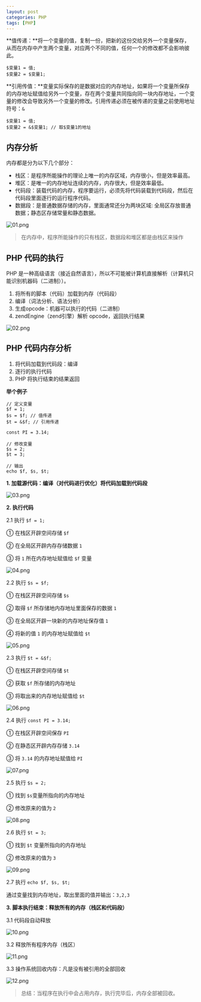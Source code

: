 ```yaml
---
layout: post
categories: PHP
tags: [PHP]
---
```


**值传递：**将一个变量的值，复制一份，把新的这份交给另外一个变量保存，从而在内存中产生两个变量，对应两个不同的值，任何一个的修改都不会影响彼此。

```
$变量1 = 值;
$变量2 = $变量1;
```

**引用传值：**变量实际保存的是数据对应的内存地址，如果将一个变量所保存的内存地址赋值给另外一个变量，存在两个变量共同指向同一块内存地址，一个变量的修改会导致另外一个变量的修改。引用传递必须在被传递的变量之前使用地址符号：`&`

```
$变量1 = 值;
$变量2 = &$变量1; // 取$变量1的地址
```

## 内存分析

内存都是分为以下几个部分：

* 栈区：是程序所能操作的理论上唯一的内存区域，内存很小，但是效率最高。
* 堆区：是唯一的内存地址连续的内存，内存很大，但是效率最低。
* 代码段：装载代码的内存，程序要运行，必须先将代码装载到代码段，然后在代码段里面逐行的运行程序代码。
* 数据段：是普通数据存储的内存，里面通常还分为两块区域: 全局区存放普通数据；静态区存储常量和静态数据。

![01.png](/static/images/20160327/01.png)

> 在内存中，程序所能操作的只有栈区，数据段和堆区都是由栈区来操作

## PHP 代码的执行

PHP 是一种高级语言（接近自然语言），所以不可能被计算机直接解析（计算机只能识别机器码（二进制））。

1. 将所有的脚本（代码）加载到内存（代码段）
2. 编译（词法分析、语法分析）
3. 生成opcode：机器可以执行的代码（二进制）
4. zendEngine（zend引擎）解析 opcode，返回执行结果 

![02.png](/static/images/20160327/02.png)

## PHP 代码内存分析

1. 将代码加载到代码段：编译
2. 逐行的执行代码
3. PHP 将执行结束的结果返回

**举个例子**

```
// 定义变量
$f = 1;
$s = $f; // 值传递
$t = &$f; // 引用传递

const PI = 3.14;

// 修改变量
$s = 2;
$t = 3;

// 输出
echo $f, $s, $t;
```

**1. 加载源代码：编译（对代码进行优化）将代码加载到代码段**

![03.png](/static/images/20160327/03.png)

**2. 执行代码**

2.1 执行 `$f = 1;`

① 在栈区开辟空间存储 `$f`

② 在全局区开辟内存存储数据 `1`

③ 将 `1` 所在内存地址赋值给 `$f` 变量

![04.png](/static/images/20160327/04.png)

2.2 执行 `$s = $f;`

① 在栈区开辟空间存储 `$s`

② 取得 `$f` 所存储地内存地址里面保存的数据 `1`

③ 在全局区开辟一块新的内存地址保存值 `1`

④ 将新的值 `1` 的内存地址赋值给 `$t`

![05.png](/static/images/20160327/05.png)

2.3 执行 `$t = &$f;`

① 在栈区开辟空间存储 `$t`

② 获取 `$f` 所存储的内存地址

③ 将取出来的内存地址赋值给 `$t`

![06.png](/static/images/20160327/06.png)

2.4 执行 `const PI = 3.14;`

① 在栈区开辟空间保存 `PI`

② 在静态区开辟内存存储 `3.14`

③ 将 `3.14` 的内存地址赋值给 `PI`


![07.png](/static/images/20160327/07.png)

2.5 执行 `$s = 2;`

① 找到 `$s`变量所指向的内存地址

② 修改原来的值为 `2`

![08.png](/static/images/20160327/08.png)

2.6 执行 `$t = 3;`

① 找到 `$t` 变量所指向的内存地址

② 修改原来的值为 `3`

![09.png](/static/images/20160327/09.png)

2.7 执行 `echo $f, $s, $t;`

通过变量找到内存地址，取出里面的值并输出：`3,2,3`

**3. 脚本执行结束：释放所有的内存（栈区和代码段）**

3.1 代码段自动释放

![10.png](/static/images/20160327/10.png)

3.2 释放所有程序内存（栈区）

![11.png](/static/images/20160327/11.png)

3.3 操作系统回收内存：凡是没有被引用的全部回收

![12.png](/static/images/20160327/12.png)

> 总结：当程序在执行中会占用内存，执行完毕后，内存全部被回收。